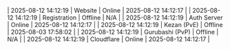 | 2025-08-12 14:12:19 | Website | Online | 2025-08-12 14:12:17 |
| 2025-08-12 14:12:19 | Registration | Offline | N/A |
| 2025-08-12 14:12:19 | Auth Server | Online | 2025-08-12 14:12:17 |
| 2025-08-12 14:12:19 | Kezan (PvE) | Offline | 2025-08-03 17:58:02 |
| 2025-08-12 14:12:19 | Gurubashi (PvP) | Offline | N/A |
| 2025-08-12 14:12:19 | Cloudflare | Online | 2025-08-12 14:12:17 |
